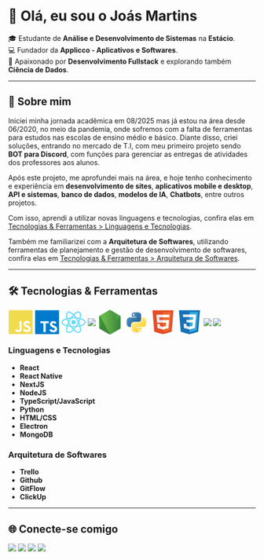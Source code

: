 # 👋 Olá, eu sou o Joás Martins  

🎓 Estudante de **Análise e Desenvolvimento de Sistemas** na **Estácio**.  
💻 Fundador da **Applicco - Aplicativos e Softwares**.  
🚀 Apaixonado por **Desenvolvimento Fullstack** e explorando também **Ciência de Dados**.  

---

## 📖 Sobre mim  

Iniciei minha jornada acadêmica em 08/2025 mas já estou na área desde 06/2020, no meio da pandemia, onde sofremos com a falta de ferramentas para estudos nas escolas de ensino médio e básico. Diante disso, criei soluções, entrando no mercado de T.I, com meu primeiro projeto sendo **BOT para Discord**, com funções para gerenciar as entregas de atividades dos professores aos alunos.

Após este projeto, me aprofundei mais na área, e hoje tenho conhecimento e experiência em **desenvolvimento de sites**, **aplicativos mobile e desktop**, **API e sistemas**, **banco de dados**, **modelos de IA**, **Chatbots**, entre outros projetos.

Com isso, aprendi a utilizar novas linguagens e tecnologias, confira elas em [Tecnologias & Ferramentas > Linguagens e Tecnologias](#linguagens-e-tecnologias).

Também me familiarizei com a **Arquitetura de Softwares**, utilizando ferramentas de planejamento e gestão de desenvolvimento de softwares, confira elas em [Tecnologias & Ferramentas > Arquitetura de Softwares](#arquitetura-de-softwares).

---

## 🛠️ Tecnologias & Ferramentas  

<div>
  <img align="center" height="50" src="https://raw.githubusercontent.com/devicons/devicon/master/icons/javascript/javascript-plain.svg"/>
  <img align="center" height="50" src="https://raw.githubusercontent.com/devicons/devicon/master/icons/typescript/typescript-original.svg"/>
  <img align="center" height="50" src="https://raw.githubusercontent.com/devicons/devicon/master/icons/react/react-original.svg"/>
  <img align="center" height="50" src="https://cdn.jsdelivr.net/gh/devicons/devicon/icons/nextjs/nextjs-original.svg"/>
  <img align="center" height="50" src="https://raw.githubusercontent.com/devicons/devicon/master/icons/nodejs/nodejs-original.svg"/>
  <img align="center" height="50" src="https://raw.githubusercontent.com/devicons/devicon/master/icons/python/python-original.svg"/>
  <img align="center" height="50" src="https://raw.githubusercontent.com/devicons/devicon/master/icons/html5/html5-original.svg"/>
  <img align="center" height="50" src="https://raw.githubusercontent.com/devicons/devicon/master/icons/css3/css3-original.svg"/>
  <img align="center" height="50" src="https://cdn.jsdelivr.net/gh/devicons/devicon/icons/electron/electron-original.svg"/>
  <img align="center" height="50" src="https://cdn.jsdelivr.net/gh/devicons/devicon/icons/mongodb/mongodb-plain-wordmark.svg"/>
</div>  

### Linguagens e Tecnologias
- **React**
- **React Native**
- **NextJS**
- **NodeJS**
- **TypeScript/JavaScript**
- **Python**
- **HTML/CSS**
- **Electron**
- **MongoDB**

### Arquitetura de Softwares
- **Trello**
- **Github**
- **GitFlow**
- **ClickUp**

---

## 🌐 Conecte-se comigo  

<div>
  <a href="mailto:joasmcarmo@gmail.com" target="_blank"><img src="https://img.shields.io/badge/Gmail-D14836?style=for-the-badge&logo=gmail&logoColor=white"/></a>
  <a href="https://github.com/JoasMartins" target="_blank"><img src="https://img.shields.io/badge/GitHub-100000?style=for-the-badge&logo=github&logoColor=white"/></a>
  <a href="https://instagram.com/joas_mc_" target="_blank"><img src="https://img.shields.io/badge/Instagram-E4405F?style=for-the-badge&logo=instagram&logoColor=white"/></a>
  <a href="https://www.applicco.com.br" target="_blank"><img src="https://img.shields.io/badge/Website-073ACE?style=for-the-badge&logo=google-chrome&logoColor=white"/></a>
</div>  
